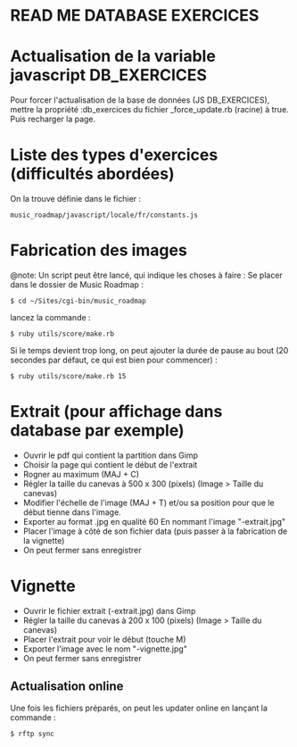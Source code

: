 READ ME DATABASE EXERCICES
===========================


# Actualisation de la variable javascript DB_EXERCICES

Pour forcer l'actualisation de la base de données (JS DB_EXERCICES), mettre la
propriété :db_exercices du fichier _force_update.rb (racine) à true.
Puis recharger la page.


# Liste des types d'exercices (difficultés abordées)

On la trouve définie dans le fichier :

    music_roadmap/javascript/locale/fr/constants.js

# Fabrication des images

@note: Un script peut être lancé, qui indique les choses à faire :
Se placer dans le dossier de Music Roadmap :

    $ cd ~/Sites/cgi-bin/music_roadmap

lancez la commande :

    $ ruby utils/score/make.rb

Si le temps devient trop long, on peut ajouter la durée de pause au bout (20 secondes
par défaut, ce qui est bien pour commencer) :

    $ ruby utils/score/make.rb 15


# Extrait (pour affichage dans database par exemple)

- Ouvrir le pdf qui contient la partition dans Gimp
- Choisir la page qui contient le début de l'extrait
- Rogner au maximum (MAJ + C)
- Régler la taille du canevas à 500 x 300 (pixels) (Image > Taille du canevas)
- Modifier l'échelle de l'image (MAJ + T) et/ou sa position pour que le début tienne dans l'image.
- Exporter au format .jpg en qualité 60
  En nommant l'image "<id image>-extrait.jpg"
- Placer l'image à côté de son fichier data
  (puis passer à la fabrication de la vignette)
- On peut fermer sans enregistrer

# Vignette

- Ouvrir le fichier extrait (<id ex>-extrait.jpg) dans Gimp
- Régler la taille du canevas à 200 x 100 (pixels) (Image > Taille du canevas)
- Placer l'extrait pour voir le début (touche M)
- Exporter l'image avec le nom "<id exercice>-vignette.jpg"
- On peut fermer sans enregistrer

## Actualisation online

Une fois les fichiers préparés, on peut les updater online en lançant la commande :

    $ rftp sync